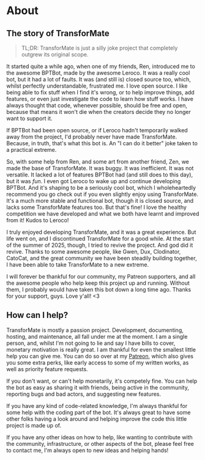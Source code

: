 # About

## The story of TransforMate
> TL;DR: TransforMate is just a silly joke project that completely outgrew its
> original scope.

It started quite a while ago, when one of my friends, Ren, introduced me to the
awesome BPTBot, made by the awesome Leroco. It was a really cool bot, but it had a
lot of faults. It was (and still is) closed source too, which, whilst perfectly
understandable, frustrated me.  I love open source. I like being able to fix stuff
when I find it's wrong, or to help improve things, add features, or even just
investigate the code to learn how stuff works. I have always thought that code,
whenever possible, should be free and open, because that means it won't die when
the creators decide they no longer want to support it.

If BPTBot had been open source, or if Leroco hadn't temporarily walked away from the
project, I'd probably never have made TransforMate. Because, in truth, that's what
this bot is. An "I can do it better" joke taken to a practical extreme.

So, with some help from Ren, and some art from another friend, Zen, we made the
base of TransforMate. It was buggy. It was inefficient. It was not versatile. It
lacked a lot of features BPTBot had (and still does to this day), but it was *fun*.
I even got Leroco to wake up and continue developing BPTBot. And it's shaping to be
a seriously cool bot, which I wholeheartedly recommend you go check out if you even
slightly enjoy using TransforMate. It's a much more stable and functional bot, though
it is closed source, and lacks some TransforMate features too. But that's fine! I
love the healthy competition we have developed and what we both have learnt and
improved from it! Kudos to Leroco!

I truly enjoyed developing TransforMate, and it was a great experience. But life
went on, and I discontinued TransforMate for a good while. At the start of the summer
of 2025, though, I tried to revive the project. And god did it revive. Thanks to
some awesome people, like Gwen, Dux, Clodinator, CatoCat, and the great community we
have been steadily building together, I have been able to take TransforMate to a new
extreme.

I will forever be thankful for our community, my Patreon supporters, and all the
awesome people who help keep this project up and running. Without them, I probably
would have taken this bot down a long time ago. Thanks for your support, guys.
Love y'all! <3

## How can I help?
TransforMate is mostly a passion project. Development, documenting, hosting, and
maintenance, all fall under me at the moment. I am a single person, and, whilst I'm
not going to lie and say I have bills to cover, monetary motivation is really great.
I am thankful for even the smallest little help you can give me. You can do so over
at my [Patreon](https://www.patreon.com/dorythecat), which also gives you some extra
perks, like early access to some of my written works, as well as priority feature
requests.

If you don't want, or can't help monetarily, it's competely fine. You can help the
bot as easy as sharing it with friends, being active in the community, reporting
bugs and bad actors, and suggesting new features.

If you have any kind of code-related knowledge, I'm always thankful for some help
with the coding part of the bot. It's always great to have some other folks having
a look around and helping improve the code this little project is made up of.

If you have any other ideas on how to help, like wanting to contribute with the
community, infrastructure, or other aspects of the bot, please feel free to
contact me, I'm always open to new ideas and helping hands!